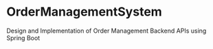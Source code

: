 # OrderManagementSystem
Design and Implementation of Order Management Backend APIs using Spring Boot
